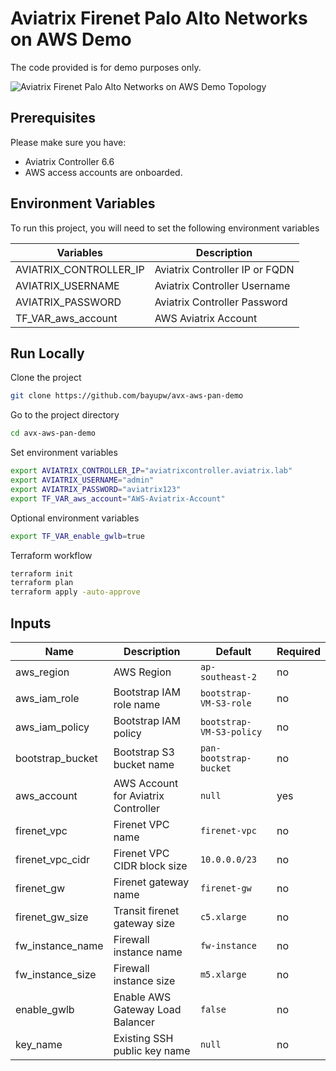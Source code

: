 # Aviatrix Firenet Palo Alto Networks on AWS Demo

The code provided is for demo purposes only.

![Aviatrix Firenet Palo Alto Networks on AWS Demo Topology](images/avx-aws-pan-demo.png "Aviatrix Firenet Palo Alto Networks on AWS Demo Topology")

## Prerequisites

Please make sure you have:
- Aviatrix Controller 6.6
- AWS access accounts are onboarded. 

## Environment Variables

To run this project, you will need to set the following environment variables

Variables | Description
--- | ---
AVIATRIX_CONTROLLER_IP | Aviatrix Controller IP or FQDN 
AVIATRIX_USERNAME | Aviatrix Controller Username
AVIATRIX_PASSWORD | Aviatrix Controller Password
TF_VAR_aws_account | AWS Aviatrix Account 

## Run Locally

Clone the project

```bash
git clone https://github.com/bayupw/avx-aws-pan-demo
```

Go to the project directory

```bash
cd avx-aws-pan-demo
```

Set environment variables

```bash
export AVIATRIX_CONTROLLER_IP="aviatrixcontroller.aviatrix.lab"
export AVIATRIX_USERNAME="admin"
export AVIATRIX_PASSWORD="aviatrix123"
export TF_VAR_aws_account="AWS-Aviatrix-Account"
```

Optional environment variables

```bash
export TF_VAR_enable_gwlb=true
```

Terraform workflow

```bash
terraform init
terraform plan
terraform apply -auto-approve
```
## Inputs

| Name | Description | Default | Required |
|------|-------------|---------|----------|
| aws_region | AWS Region | `ap-southeast-2` | no |
| aws_iam_role | Bootstrap IAM role name | `bootstrap-VM-S3-role` | no |
| aws_iam_policy | Bootstrap IAM policy | `bootstrap-VM-S3-policy` | no |
| bootstrap_bucket | Bootstrap S3 bucket name | `pan-bootstrap-bucket` | no |
| aws_account | AWS Account for Aviatrix Controller | `null` | yes |
| firenet_vpc | Firenet VPC name | `firenet-vpc` | no |
| firenet_vpc_cidr | Firenet VPC CIDR block size | `10.0.0.0/23` | no |
| firenet_gw | Firenet gateway name | `firenet-gw` | no |
| firenet_gw_size | Transit firenet gateway size | `c5.xlarge` | no |
| fw_instance_name | Firewall instance name | `fw-instance` | no |
| fw_instance_size | Firewall instance size | `m5.xlarge` | no |
| enable_gwlb | Enable AWS Gateway Load Balancer | `false` | no |
| key_name | Existing SSH public key name | `null` | no |